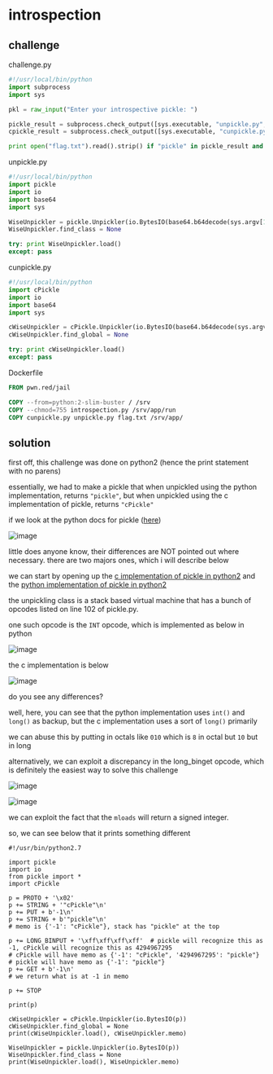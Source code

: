 # introspection

## challenge

challenge.py
```py
#!/usr/local/bin/python
import subprocess
import sys

pkl = raw_input("Enter your introspective pickle: ")

pickle_result = subprocess.check_output([sys.executable, "unpickle.py", pkl])
cpickle_result = subprocess.check_output([sys.executable, "cunpickle.py", pkl])

print open("flag.txt").read().strip() if "pickle" in pickle_result and "cPickle" not in pickle_result and "cPickle" in cpickle_result and "pickle" not in cpickle_result else "You have much to learn."
```

unpickle.py
```py
#!/usr/local/bin/python
import pickle
import io
import base64
import sys

WiseUnpickler = pickle.Unpickler(io.BytesIO(base64.b64decode(sys.argv[1])))
WiseUnpickler.find_class = None

try: print WiseUnpickler.load()
except: pass
```

cunpickle.py
```py
#!/usr/local/bin/python
import cPickle
import io
import base64
import sys

cWiseUnpickler = cPickle.Unpickler(io.BytesIO(base64.b64decode(sys.argv[1])))
cWiseUnpickler.find_global = None

try: print cWiseUnpickler.load()
except: pass
```

Dockerfile
```dockerfile
FROM pwn.red/jail

COPY --from=python:2-slim-buster / /srv
COPY --chmod=755 introspection.py /srv/app/run
COPY cunpickle.py unpickle.py flag.txt /srv/app/
```

## solution

first off, this challenge was done on python2 (hence the print statement with no parens)

essentially, we had to make a pickle that when unpickled using the python implementation, returns `"pickle"`, but when unpickled using the c implementation of pickle, returns `"cPickle"`

if we look at the python docs for pickle ([here](https://docs.python.org/2/library/pickle.html))

![image](https://github.com/quasar098/ctf-writeups/assets/70716985/86384141-2d08-499e-8ce4-16fca269b488)

little does anyone know, their differences are NOT pointed out where necessary. there are two majors ones, which i will describe below

we can start by opening up the [c implementation of pickle in python2](https://github.com/python/cpython/blob/2.7/Modules/cPickle.c) and the [python implementation of pickle in python2](https://github.com/python/cpython/blob/2.7/Lib/pickle.py)

the unpickling class is a stack based virtual machine that has a bunch of opcodes listed on line 102 of pickle.py.

one such opcode is the `INT` opcode, which is implemented as below in python

![image](https://github.com/quasar098/ctf-writeups/assets/70716985/5c9a20cc-d35e-4fa4-b06f-58fc590c8011)

the c implementation is below

![image](https://github.com/quasar098/ctf-writeups/assets/70716985/c9e628c0-9dbf-4d21-8a98-aee836c1a087)

do you see any differences?

well, here, you can see that the python implementation uses `int()` and `long()` as backup, but the c implementation uses a sort of `long()` primarily

we can abuse this by putting in octals like `010` which is `8` in octal but `10` but in long

alternatively, we can exploit a discrepancy in the long_binget opcode, which is definitely the easiest way to solve this challenge

![image](https://github.com/quasar098/ctf-writeups/assets/70716985/b54332c3-7508-49e0-8935-6e140ecd97e7)

![image](https://github.com/quasar098/ctf-writeups/assets/70716985/508ec5b6-08f4-40ec-a93c-71f14aec6050)

we can exploit the fact that the `mloads` will return a signed integer.

so, we can see below that it prints something different

```
#!/usr/bin/python2.7

import pickle
import io
from pickle import *
import cPickle

p = PROTO + '\x02'
p += STRING + '"cPickle"\n'
p += PUT + b'-1\n'
p += STRING + b'"pickle"\n'
# memo is {'-1': "cPickle"}, stack has "pickle" at the top

p += LONG_BINPUT + '\xff\xff\xff\xff'  # pickle will recognize this as -1, cPickle will recognize this as 4294967295
# cPickle will have memo as {'-1': "cPickle", '4294967295': "pickle"}
# pickle will have memo as {'-1': "pickle"}
p += GET + b'-1\n'
# we return what is at -1 in memo

p += STOP

print(p)

cWiseUnpickler = cPickle.Unpickler(io.BytesIO(p))
cWiseUnpickler.find_global = None
print(cWiseUnpickler.load(), cWiseUnpickler.memo)

WiseUnpickler = pickle.Unpickler(io.BytesIO(p))
WiseUnpickler.find_class = None
print(WiseUnpickler.load(), WiseUnpickler.memo)
```
